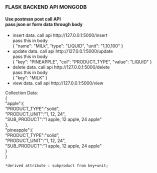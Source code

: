 <h3>FLASK BACKEND API MONGODB</h3>
<h4>Use postman post call API</br>pass json or form data through body </h4>
<ul>
    <li>insert data. call api http://127.0.0.1:5000/insert </br>pass this in body</br>
    {
     "name": "MILk",
     "type": "LIQUID",
     "unit": "1,10,100"
    }</li>
    <li>update data. call api http://127.0.0.1:5000/update </br>pass this in body</br>
    {
     "key": "PINEAPPLE",
     "col": "PRODUCT_TYPE",
     "value": "LIQUID"
    }</li>
    <li>delete data. call api http://127.0.0.1:5000/delete </br>pass this in body</br>
    {
     "key": "MILK"
    }</li>
    <li>view data. call api http://127.0.0.1:5000/view</li>

</ul>

<p>
    Collection Data:
    </br>
    {</br>
        "apple":{</br>
            "PRODUCT_TYPE":"solid",</br>
            "PRODUCT_UNIT":"1, 12, 24",</br>
            "SUB_PRODUCT":"1 apple, 12 apple, 24 apple"</br>
        },</br>
        "pineapple":{</br>
            "PRODUCT_TYPE":"solid",</br>
            "PRODUCT_UNIT":"1, 12, 24",</br>
            "SUB_PRODUCT":"1 apple, 12 apple, 24 apple"</br>
        }</br>
    }</br>

    *derived attribute : subproduct from key+unit; 
</p>